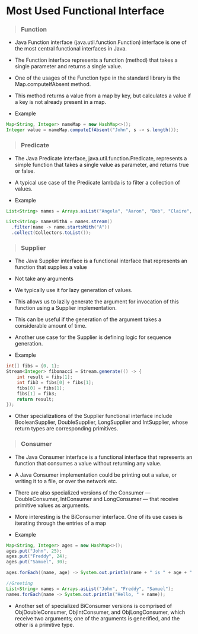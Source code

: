 # Most Used Functional Interface

> ### Function

- Java Function interface (java.util.function.Function) interface is one of the most central functional interfaces in Java.

- The Function interface represents a function (method) that takes a single parameter and returns a single value.

- One of the usages of the Function type in the standard library is the Map.computeIfAbsent method.

- This method returns a value from a map by key, but calculates a value if a key is not already present in a map.

- Example

```java
Map<String, Integer> nameMap = new HashMap<>();
Integer value = nameMap.computeIfAbsent("John", s -> s.length());
```

> ### Predicate

- The Java Predicate interface, java.util.function.Predicate, represents a simple function that takes a single value as parameter, and returns true or false.

- A typical use case of the Predicate lambda is to filter a collection of values.

- Example

```java
List<String> names = Arrays.asList("Angela", "Aaron", "Bob", "Claire", "David");

List<String> namesWithA = names.stream()
  .filter(name -> name.startsWith("A"))
  .collect(Collectors.toList());
```

> ### Supplier

- The Java Supplier interface is a functional interface that represents an function that supplies a value

- Not take any arguments

- We typically use it for lazy generation of values.

- This allows us to lazily generate the argument for invocation of this function using a Supplier implementation.

- This can be useful if the generation of the argument takes a considerable amount of time.

- Another use case for the Supplier is defining logic for sequence generation.

- Example

```java
int[] fibs = {0, 1};
Stream<Integer> fibonacci = Stream.generate(() -> {
    int result = fibs[1];
    int fib3 = fibs[0] + fibs[1];
    fibs[0] = fibs[1];
    fibs[1] = fib3;
    return result;
});
```

- Other specializations of the Supplier functional interface include BooleanSupplier, DoubleSupplier, LongSupplier and IntSupplier, whose return types are corresponding primitives.

> ### Consumer

- The Java Consumer interface is a functional interface that represents an function that consumes a value without returning any value.

- A Java Consumer implementation could be printing out a value, or writing it to a file, or over the network etc.

- There are also specialized versions of the Consumer — DoubleConsumer, IntConsumer and LongConsumer — that receive primitive values as arguments.

- More interesting is the BiConsumer interface. One of its use cases is iterating through the entries of a map

- Example

```java
Map<String, Integer> ages = new HashMap<>();
ages.put("John", 25);
ages.put("Freddy", 24);
ages.put("Samuel", 30);

ages.forEach((name, age) -> System.out.println(name + " is " + age + " years old"));

//Greeting
List<String> names = Arrays.asList("John", "Freddy", "Samuel");
names.forEach(name -> System.out.println("Hello, " + name));
```

- Another set of specialized BiConsumer versions is comprised of ObjDoubleConsumer, ObjIntConsumer, and ObjLongConsumer, which receive two arguments; one of the arguments is generified, and the other is a primitive type.
